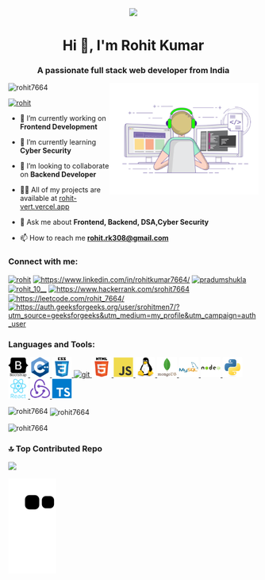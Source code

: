 <div align="center"> <img src="https://media.licdn.com/dms/image/D5616AQHaLoJpJpyD0w/profile-displaybackgroundimage-shrink_350_1400/0/1693517132982?e=1698883200&v=beta&t=rRKA0tjo9CPA_HUdSP07R6muLHOaSWNgCV-pt2TAock"> </div>
<h1 align="center">Hi 👋, I'm Rohit Kumar</h1>
<h3 align="center">A passionate full stack web developer from India</h3>
<img align="right" alt="Coding" width="300" src="https://raw.githubusercontent.com/devSouvik/devSouvik/master/gif3.gif">
<p align="left"> <img src="https://komarev.com/ghpvc/?username=rohit7664&label=Profile%20views&color=0e75b6&style=flat" alt="rohit7664" /> </p>

<p align="left"> <a href="https://twitter.com/rohit" target="blank"><img src="https://img.shields.io/twitter/follow/rohit?logo=twitter&style=for-the-badge" alt="rohit" /></a> </p>

- 🔭 I’m currently working on **Frontend Development**

- 🌱 I’m currently learning **Cyber Security**

- 👯 I’m looking to collaborate on **Backend Developer**

- 👨‍💻 All of my projects are available at [rohit-vert.vercel.app](rohit-vert.vercel.app)

- 💬 Ask me about **Frontend, Backend, DSA,Cyber Security**

- 📫 How to reach me **rohit.rk308@gmail.com**

<h3 align="left">Connect with me:</h3>
<p align="left">
<a href="https://twitter.com/rohit" target="blank"><img align="center" src="https://raw.githubusercontent.com/rahuldkjain/github-profile-readme-generator/master/src/images/icons/Social/twitter.svg" alt="rohit" height="30" width="40" /></a>
<a href="https://linkedin.com/in/https://www.linkedin.com/in/rohitkumar7664/" target="blank"><img align="center" src="https://raw.githubusercontent.com/rahuldkjain/github-profile-readme-generator/master/src/images/icons/Social/linked-in-alt.svg" alt="https://www.linkedin.com/in/rohitkumar7664/" height="30" width="40" /></a>
<a href="https://fb.com/pradumshukla" target="blank"><img align="center" src="https://raw.githubusercontent.com/rahuldkjain/github-profile-readme-generator/master/src/images/icons/Social/facebook.svg" alt="pradumshukla" height="30" width="40" /></a>
<a href="https://instagram.com/rohit_10__" target="blank"><img align="center" src="https://raw.githubusercontent.com/rahuldkjain/github-profile-readme-generator/master/src/images/icons/Social/instagram.svg" alt="rohit_10__" height="30" width="40" /></a>
<a href="https://www.hackerrank.com/https://www.hackerrank.com/srohit7664" target="blank"><img align="center" src="https://raw.githubusercontent.com/rahuldkjain/github-profile-readme-generator/master/src/images/icons/Social/hackerrank.svg" alt="https://www.hackerrank.com/srohit7664" height="30" width="40" /></a>
<a href="https://www.leetcode.com/https://leetcode.com/rohit_7664/" target="blank"><img align="center" src="https://raw.githubusercontent.com/rahuldkjain/github-profile-readme-generator/master/src/images/icons/Social/leet-code.svg" alt="https://leetcode.com/rohit_7664/" height="30" width="40" /></a>
<a href="https://auth.geeksforgeeks.org/user/https://auth.geeksforgeeks.org/user/srohitmen7/?utm_source=geeksforgeeks&utm_medium=my_profile&utm_campaign=auth_user" target="blank"><img align="center" src="https://raw.githubusercontent.com/rahuldkjain/github-profile-readme-generator/master/src/images/icons/Social/geeks-for-geeks.svg" alt="https://auth.geeksforgeeks.org/user/srohitmen7/?utm_source=geeksforgeeks&utm_medium=my_profile&utm_campaign=auth_user" height="30" width="40" /></a>
</p>

<h3 align="left">Languages and Tools:</h3>
<p align="left"> <a href="https://getbootstrap.com" target="_blank" rel="noreferrer"> <img src="https://raw.githubusercontent.com/devicons/devicon/master/icons/bootstrap/bootstrap-plain-wordmark.svg" alt="bootstrap" width="40" height="40"/> </a> <a href="https://www.w3schools.com/cpp/" target="_blank" rel="noreferrer"> <img src="https://raw.githubusercontent.com/devicons/devicon/master/icons/cplusplus/cplusplus-original.svg" alt="cplusplus" width="40" height="40"/> </a> <a href="https://www.w3schools.com/css/" target="_blank" rel="noreferrer"> <img src="https://raw.githubusercontent.com/devicons/devicon/master/icons/css3/css3-original-wordmark.svg" alt="css3" width="40" height="40"/> </a> <a href="https://git-scm.com/" target="_blank" rel="noreferrer"> <img src="https://www.vectorlogo.zone/logos/git-scm/git-scm-icon.svg" alt="git" width="40" height="40"/> </a> <a href="https://www.w3.org/html/" target="_blank" rel="noreferrer"> <img src="https://raw.githubusercontent.com/devicons/devicon/master/icons/html5/html5-original-wordmark.svg" alt="html5" width="40" height="40"/> </a> <a href="https://developer.mozilla.org/en-US/docs/Web/JavaScript" target="_blank" rel="noreferrer"> <img src="https://raw.githubusercontent.com/devicons/devicon/master/icons/javascript/javascript-original.svg" alt="javascript" width="40" height="40"/> </a> <a href="https://www.linux.org/" target="_blank" rel="noreferrer"> <img src="https://raw.githubusercontent.com/devicons/devicon/master/icons/linux/linux-original.svg" alt="linux" width="40" height="40"/> </a> <a href="https://www.mongodb.com/" target="_blank" rel="noreferrer"> <img src="https://raw.githubusercontent.com/devicons/devicon/master/icons/mongodb/mongodb-original-wordmark.svg" alt="mongodb" width="40" height="40"/> </a> <a href="https://www.mysql.com/" target="_blank" rel="noreferrer"> <img src="https://raw.githubusercontent.com/devicons/devicon/master/icons/mysql/mysql-original-wordmark.svg" alt="mysql" width="40" height="40"/> </a> <a href="https://nodejs.org" target="_blank" rel="noreferrer"> <img src="https://raw.githubusercontent.com/devicons/devicon/master/icons/nodejs/nodejs-original-wordmark.svg" alt="nodejs" width="40" height="40"/> </a> <a href="https://www.python.org" target="_blank" rel="noreferrer"> <img src="https://raw.githubusercontent.com/devicons/devicon/master/icons/python/python-original.svg" alt="python" width="40" height="40"/> </a> <a href="https://reactjs.org/" target="_blank" rel="noreferrer"> <img src="https://raw.githubusercontent.com/devicons/devicon/master/icons/react/react-original-wordmark.svg" alt="react" width="40" height="40"/> </a> <a href="https://redux.js.org" target="_blank" rel="noreferrer"> <img src="https://raw.githubusercontent.com/devicons/devicon/master/icons/redux/redux-original.svg" alt="redux" width="40" height="40"/> </a> <a href="https://www.typescriptlang.org/" target="_blank" rel="noreferrer"> <img src="https://raw.githubusercontent.com/devicons/devicon/master/icons/typescript/typescript-original.svg" alt="typescript" width="40" height="40"/> </a> </p>

<p><img align="left" src="https://github-readme-stats.vercel.app/api/top-langs?username=rohit7664&show_icons=true&locale=en&layout=compact" alt="rohit7664" /></p>

<p>&nbsp;<img align="center" src="https://github-readme-stats.vercel.app/api?username=rohit7664&show_icons=true&locale=en" alt="rohit7664" /></p>

<p><img align="center" src="https://github-readme-streak-stats.herokuapp.com/?user=rohit7664&" alt="rohit7664" /></p>

### 🔝 Top Contributed Repo
![](https://github-contributor-stats.vercel.app/api?username=Rohit7664&limit=5&theme=flat&combine_all_yearly_contributions=true)

![snake gif](https://github.com/Rohit7664/Rohit7664/blob/output/github-contribution-grid-snake.svg)
